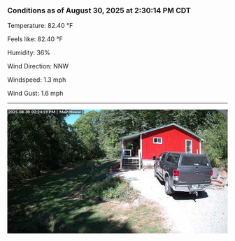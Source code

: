 ### Conditions as of August 30, 2025 at 2:30:14 PM CDT 

Temperature: 82.40 &deg;F

Feels like: 82.40 &deg;F

Humidity: 36%

Wind Direction: NNW

Windspeed: 1.3 mph

Wind Gust: 1.6 mph

---

<img src="./images/latest.jpeg"/>

